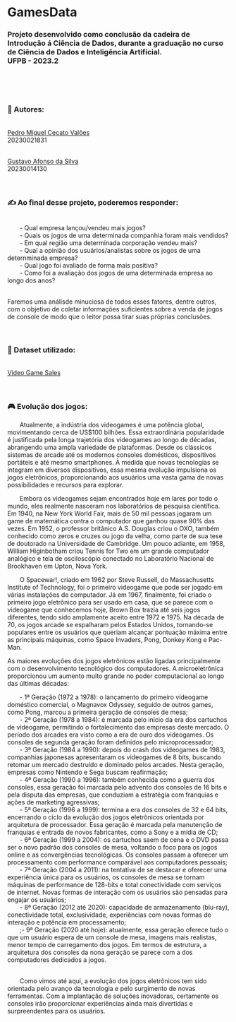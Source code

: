 # GamesData
### Projeto desenvolvido como conclusão da cadeira de Introdução á Ciência de Dados, durante a graduação no curso de Ciência de Dados e Inteligência Artificial.<br>UFPB - 2023.2
<br><br><br>

### 🧠 Autores:
<br>
<a href="https://github.com/PedroMiguelCecato">Pedro Miguel Cecato Valões</a>
<br>
20230021831
<br><br>

<a href="https://github.com/Gusttavoafonso">Gustavo Afonso da Silva</a>
<br>
20230014130
<br><br><br>

### ✍️ Ao final desse projeto, poderemos responder:
<br>
&emsp;&emsp;- Qual empresa lançou/vendeu mais jogos?
<br>
&emsp;&emsp;- Quais os jogos de uma determinada companhia foram mais vendidos?
<br>
&emsp;&emsp;- Em qual região uma determinada corporação vendeu mais?
<br>
&emsp;&emsp;- Qual a opinião dos usuários/analistas sobre os jogos de uma deternminada empresa?
<br>
&emsp;&emsp;- Qual jogo foi avaliado de forma mais positiva?
<br>
&emsp;&emsp;- Como foi a avaliação dos jogos de uma determinada empresa ao longo dos anos?
<br><br>

Faremos uma análisde minuciosa de todos esses fatores, dentre outros, com o objetivo de coletar informações suficientes sobre a venda de jogos de console de modo que o leitor possa tirar suas próprias conclusões.
<br><br><br>

### 📁 Dataset utilizado:
<br>
<a href="https://www.kaggle.com/code/praveensaik/video-game-sales-analysis-eda/notebook">Video Game Sales</a>
<br><br><br>

### 🎮 Evolução dos jogos:
<p>&emsp;&emsp;Atualmente, a indústria dos videogames é uma potência global, movimentando cerca de US$100 bilhões. Essa extraordinária popularidade é justificada pela longa trajetória dos videogames ao longo de décadas, abrangendo uma ampla variedade de plataformas. Desde os clássicos sistemas de arcade até os modernos consoles domésticos, dispositivos portáteis e até mesmo smartphones. À medida que novas tecnologias se integram em diversos dispositivos, essa mesma evolução impulsiona os jogos eletrônicos, proporcionando aos usuários uma vasta gama de novas possibilidades e recursos para explorar.
</p>

<p>&emsp;&emsp;Embora os videogames sejam encontrados hoje em lares por todo o mundo, eles realmente nasceram nos laboratórios de pesquisa científica. Em 1940, na New York World Fair, mais de 50 mil pessoas jogaram um game de matemática contra o computador que ganhou quase 90% das vezes. Em 1952, o professor britânico A.S. Douglas criou o OXO, também conhecido como zeros e cruzes ou jogo da velha, como parte de sua tese de doutorado na Universidade de Cambridge. Um pouco adiante, em 1958, William Higinbotham criou Tennis for Two em um grande computador analógico e tela de osciloscópio conectado no Laboratório Nacional de Brookhaven em Upton, Nova York.</p>

<p>&emsp;&emsp;O Spacewar!, criado em 1962 por Steve Russell, do Massachusetts Institute of Technology, foi o primeiro videogame que pode ser jogado em várias instalações de computador. Já em 1967, finalmente, foi criado o primeiro jogo eletrônico para ser usado em casa, que se parece com o videogame que conhecemos hoje, Brown Box trazia até seis jogos diferentes, tendo sido amplamente aceito entre 1972 e 1975. Na década de 70, os jogos arcade se espalharam pelos Estados Unidos, tornando-se populares entre os usuários que queriam alcançar pontuação máxima entre as principais máquinas, como Space Invaders, Pong, Donkey Kong e Pac-Man.</p>

<p>As maiores evoluções dos jogos eletrônicos estão ligadas principalmente com o desenvolvimento tecnológico dos computadores. A microeletrônica proporcionou um aumento muito grande no poder computacional ao longo das últimas décadas:</p>
&emsp;&emsp;- 1ª Geração (1972 a 1978): o lançamento do primeiro videogame doméstico comercial, o Magnavox Odyssey, seguido de outros games, como Pong, marcou a primeira geração de consoles de mesa;
<br>
&emsp;&emsp;- 2ª Geração (1978 a 1984): é marcada pelo início da era dos cartuchos de videogame, permitindo o fortalecimento das empresas deste mercado. O período dos arcades era visto como a era de ouro dos videogames. Os consoles de segunda geração foram definidos pelo microprocessador;
<br>
&emsp;&emsp;- 3ª Geração (1984 a 1990):  depois do crash dos videogames de 1983, companhias japonesas apresentaram os videogames de 8 bits, buscando retomar um mercado destruído e dominado pelos arcades. Nesta geração, empresas como Nintendo e Sega buscam reafirmação;
<br>
&emsp;&emsp;- 4ª Geração (1990 a 1996):  também conhecida como a guerra dos consoles, essa geração foi marcada pelo advento dos consoles de 16 bits e pela disputa das empresas, que conduziam a estratégia com franquias e ações de marketing agressivas;
<br>
&emsp;&emsp;- 5ª Geração (1996 a 1999): termina a era dos consoles de 32 e 64 bits, encerrando o ciclo da evolução dos jogos eletrônicos orientada por arquitetura de processador. Essa geração é marcada pela manutenção de franquias e entrada de novos fabricantes, como a Sony e a mídia de CD;
<br>
&emsp;&emsp;- 6ª Geração (1999 a 2004): os cartuchos saem de cena e o DVD passa ser o novo padrão dos consoles de mesa, voltando o foco para os jogos online e as convergências tecnológicas. Os consoles passam a oferecer um processamento com performance comparável aos computadores pessoais;
<br>
&emsp;&emsp;- 7ª Geração (2004 a 2011): na tentativa de se destacar e oferecer uma experiência única para os usuários, os consoles de mesa se tornam máquinas de performance de 128-bits e total conectividade com serviços de internet. Novas formas de interação com os usuários são pensadas para engajar os usuários;
<br>
&emsp;&emsp;- 8ª Geração (2012 até 2020): capacidade de armazenamento (blu-ray), conectividade total, exclusividade, experiências com novas formas de interação e potência em processamento;
<br>
&emsp;&emsp;;- 9ª Geração (2020 até hoje): atualmente, essa geração oferece tudo o que um usuário espera de um console de mesa, imagens mais realistas, menor tempo de carregamento dos jogos. Em termos de estrutura, a arquitetura dos consoles da nona geração se parece com a dos computadores dedicados a jogos.
<br><br>

&emsp;&emsp;Como vimos até aqui, a evolução dos jogos eletrônicos tem sido orientada pelo avanço da tecnologia e pelo surgimento de novas ferramentas. Com a implantação de soluções inovadoras, certamente os consoles irão proporcionar experiências ainda mais divertidas e surpreendentes para os usuários.

